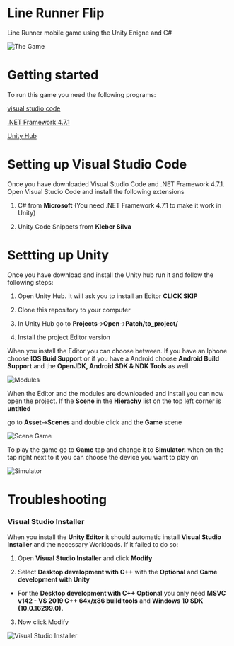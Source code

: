 # Line Runner Flip
Line Runner mobile game using the Unity Enigne and C#

![The Game](https://user-images.githubusercontent.com/58257051/233382623-641a1196-c2fd-47a6-ae82-21ba9e7f0cfd.png)

# Getting started

To run this game you need the following programs:

[visual studio code](https://code.visualstudio.com/)

[.NET Framework 4.7.1](https://dotnet.microsoft.com/en-us/download/dotnet-framework/net471)

[Unity Hub](https://unity.com/download)

# Setting up Visual Studio Code

Once you have downloaded Visual Studio Code and .NET Framework 4.7.1. Open Visual Studio Code and install the following extensions

1. C# from **Microsoft** (You need .NET Framework 4.7.1 to make it work in Unity)

2. Unity Code Snippets from **Kleber Silva**

# Settting up Unity

Once you have download and install the Unity hub run it and follow the following steps: 

1. Open Unity Hub. It will ask you to install an Editor **CLICK SKIP**

2. Clone this repository to your computer

3. In Unity Hub go to **Projects**->**Open**->**Patch/to_project/**

4. Install the project Editor version

When you install the Editor you can choose between. If you have an Iphone choose **IOS Buid Support** or if you have a Android choose **Android Build Support** and the **OpenJDK, Android SDK & NDK Tools** as well 

![Modules](https://user-images.githubusercontent.com/58257051/233368098-4c7be7d0-af52-4bf0-a601-261776ea270a.png)

When the Editor and the modules are downloaded and install you can now open the project. If the **Scene** in the **Hierachy** list on the top left corner is **untitled**

go to **Asset**->**Scenes** and double click and the **Game** scene

![Scene Game](https://user-images.githubusercontent.com/58257051/233374244-0e34824d-f2bd-40d5-94e2-11c579c976c4.png)

To play the game go to **Game** tap and change it to **Simulator.** when on the tap right next to it you can choose the device you want to play on

![Simulator](https://user-images.githubusercontent.com/58257051/233377009-629c8269-50a8-4cc8-9feb-d2ff95297e74.png)

# Troubleshooting

### Visual Studio Installer

When you install the **Unity Editor** it should automatic install **Visual Studio Installer** and the necessary Workloads. If it failed to do so:

1. Open **Visual Studio Installer** and click **Modify**

2. Select **Desktop development with C++** with the **Optional**  and **Game development with Unity**

* For the **Desktop development with C++ Optional** you only need **MSVC v142 - VS 2019 C++ 64x/x86 build tools** and **Windows 10 SDK (10.0.16299.0).**

3. Now click Modify

![Visual Studio Installer](https://user-images.githubusercontent.com/58257051/233377864-9f69aebd-686b-4836-ba96-490ff02f17d0.png)

